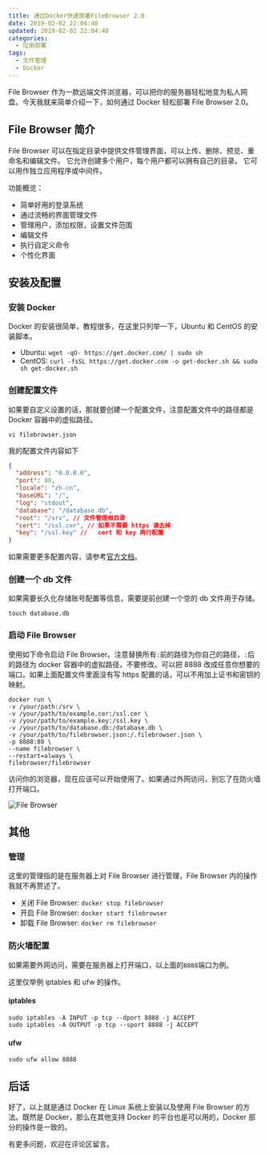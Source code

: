 ```yaml
---
title: 通过Docker快速部署FileBrowser 2.0
date: 2019-02-02 22:04:48
updated: 2019-02-02 22:04:48
categories:
  - 应用部署
tags:
  - 文件管理
  - Docker
---
```


File Browser 作为一款远端文件浏览器，可以把你的服务器轻松地变为私人网盘。今天我就来简单介绍一下，如何通过 Docker 轻松部署 File Browser 2.0。

<!--more-->

## File Browser 简介

File Browser 可以在指定目录中提供文件管理界面，可以上传、删除、预览、重命名和编辑文件。 它允许创建多个用户，每个用户都可以拥有自己的目录。 它可以用作独立应用程序或中间件。

功能概览：

- 简单好用的登录系统
- 通过流畅的界面管理文件
- 管理用户，添加权限，设置文件范围
- 编辑文件
- 执行自定义命令
- 个性化界面

## 安装及配置

### 安装 Docker

Docker 的安装很简单，教程很多，在这里只列举一下，Ubuntu 和 CentOS 的安装脚本。

- Ubuntu: `wget -qO- https://get.docker.com/ | sudo sh`
- CentOS: `curl -fsSL https://get.docker.com -o get-docker.sh && sudo sh get-docker.sh`

### 创建配置文件

如果要自定义设置的话，那就要创建一个配置文件，注意配置文件中的路径都是 Docker 容器中的虚拟路径。

```shell
vi filebrowser.json
```

我的配置文件内容如下

```json
{
  "address": "0.0.0.0",
  "port": 80,
  "locale": "zh-cn",
  "baseURL": "/",
  "log": "stdout",
  "database": "/database.db",
  "root": "/srv", // 文件管理根目录
  "cert": "/ssl.cer", // 如果不需要 https 请去掉
  "key": "/ssl.key" //   cert 和 key 两行配置
}
```

如果需要更多配置内容，请参考[官方文档](https://docs.filebrowser.xyz/cli/filebrowser-config-set)。

### 创建一个 db 文件

如果需要长久化存储账号配置等信息，需要提前创建一个空的 db 文件用于存储。

```shell
touch database.db
```

### 启动 File Browser

使用如下命令启动 File Browser。注意替换所有`:`前的路径为你自己的路径，`:`后的路径为 docker 容器中的虚拟路径，不要修改。可以把 8888 改成任意你想要的端口。如果上面配置文件里面没有写 https 配置的话，可以不用加上证书和密钥的映射。

```shell
docker run \
-v /your/path:/srv \
-v /your/path/to/example.cer:/ssl.cer \
-v /your/path/to/example.key:/ssl.key \
-v /your/path/to/database.db:/database.db \
-v /your/path/to/filebrowser.json:/.filebrowser.json \
-p 8888:80 \
--name filebrowser \
--restart=always \
filebrowser/filebrowser
```

访问你的浏览器，现在应该可以开始使用了。如果通过外网访问，别忘了在防火墙打开端口。

![File Browser](https://img.iszy.xyz/20190318213056.png)

## 其他

### 管理

这里的管理指的是在服务器上对 File Browser 进行管理，File Browser 内的操作我就不再赘述了。

- 关闭 File Browser: `docker stop filebrowser`
- 开启 File Browser: `docker start filebrowser`
- 卸载 File Browser: `docker rm filebrowser`

### 防火墙配置

如果需要外网访问，需要在服务器上打开端口，以上面的`8888`端口为例。

这里仅举例 iptables 和 ufw 的操作。

#### iptables

```shell
sudo iptables -A INPUT -p tcp --dport 8888 -j ACCEPT
sudo iptables -A OUTPUT -p tcp --sport 8888 -j ACCEPT
```

#### ufw

```shell
sudo ufw allow 8888
```

## 后话

好了，以上就是通过 Docker 在 Linux 系统上安装以及使用 File Browser 的方法。既然是 Docker，那么在其他支持 Docker 的平台也是可以用的，Docker 部分的操作是一致的。

有更多问题，欢迎在评论区留言。
